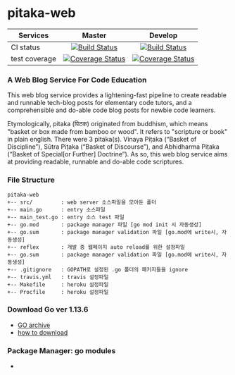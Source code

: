 # pitaka-web

| Services      | Master        | Develop  |
| ------------- |:-------------:| :-------:|
| CI status     | [![Build Status](https://travis-ci.org/codepitaka/pitaka-web.svg?branch=master)](https://travis-ci.org/codepitaka/pitaka-web) |   [![Build Status](https://travis-ci.org/codepitaka/pitaka-web.svg?branch=develop)](https://travis-ci.org/codepitaka/pitaka-web) |
| test coverage | [![Coverage Status](https://coveralls.io/repos/github/codepitaka/pitaka-web/badge.svg?branch=master)](https://coveralls.io/github/codepitaka/pitaka-web?branch=master)      |     [![Coverage Status](https://coveralls.io/repos/github/codepitaka/pitaka-web/badge.svg?branch=develop)](https://coveralls.io/github/codepitaka/pitaka-web?branch=develop) |


### A Web Blog Service For Code Education  

This web blog service provides a lightening-fast pipeline to create readable and runnable tech-blog posts for elementary code tutors, and a comprehensible and do-able code blog posts for newbie code learners.  

Etymologically, pitaka (पिटक) originated from buddhism, which means "basket or box made from bamboo or wood". It refers to "scripture or book" in plain english. There were 3 pitaka(s). Vinaya Piṭaka (“Basket of Discipline”), Sūtra Piṭaka (“Basket of Discourse”), and Abhidharma Piṭaka (“Basket of Special[or Further] Doctrine”). As so, this web blog service aims at providing readable, runnable and do-able code scriptures.

### File Structure
```
pitaka-web
+-- src/         : web server 소스파일을 모아둔 폴더
+-- main.go      : entry 소스파일
+-- main_test.go : entry 소스 test 파일
+-- go.mod       : package manager 파일 [go mod init 시 자동생성]
+-- go.sum       : package manager validation 파일 [go.mod에 write시, 자동생성]
+-- reflex       : 개발 중 웹페이지 auto reload를 위한 설정파일
+-- go.sum       : package manager validation 파일 [go.mod에 write시, 자동생성]
+-- .gitignore   : GOPATH로 설정된 .go 폴더의 패키지들을 ignore
+-- travis.yml   : travis 설정파일
+-- Makefile     : heroku 설정파일
+-- Procfile     : heroku 설정파일
```


### Download Go ver 1.13.6 
- [GO archive](https://golang.org/dl/)
- [how to download](https://www.quora.com/Whats-the-easiest-way-to-update-Go-programming-language-to-the-latest-version-in-Linux)

### Package Manager: go modules
- 
